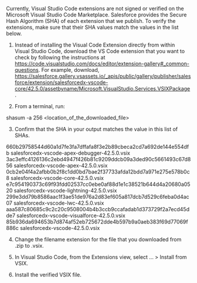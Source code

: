 Currently, Visual Studio Code extensions are not signed or verified on the
Microsoft Visual Studio Code Marketplace. Salesforce provides the Secure Hash
Algorithm (SHA) of each extension that we publish. To verify the extensions,
make sure that their SHA values match the values in the list below.

1. Instead of installing the Visual Code Extension directly from within Visual
   Studio Code, download the VS Code extension that you want to check by
   following the instructions at
   https://code.visualstudio.com/docs/editor/extension-gallery#_common-questions.
   For example, download,
   https://salesforce.gallery.vsassets.io/_apis/public/gallery/publisher/salesforce/extension/salesforcedx-vscode-core/42.5.0/assetbyname/Microsoft.VisualStudio.Services.VSIXPackage.

2. From a terminal, run:

shasum -a 256 <location_of_the_downloaded_file>

3. Confirm that the SHA in your output matches the value in this list of SHAs.

660b29758544d60a1d7fe3fa7dffafa8f3e2b89cbeca2cd7a692de144e554dfb  salesforcedx-vscode-apex-debugger-42.5.0.vsix
3ac3effc4126136c2ebd4947f426b81c9209ddcb09a3ded90c5661493c67d856  salesforcedx-vscode-apex-42.5.0.vsix
0cb2e04f4a2afbb0b2f8c1dd0bd7bae2f37733afda12bdd7a971e275e578b0c8  salesforcedx-vscode-core-42.5.0.vsix
e7c954190373c69f93fdd02537cc0ebe0af88d1e1c38521b644d4a20680a0520  salesforcedx-vscode-lightning-42.5.0.vsix
299e3dd79b8586aac1f3ae51de976a2d83ef605a817dcb7d529c6feba0d4ac07  salesforcedx-vscode-lwc-42.5.0.vsix
aaa587c80685c9c2c20c9508004b4b3ccb9ccafadab1d373729f2a7ecd45dde7  salesforcedx-vscode-visualforce-42.5.0.vsix
85b936da694653b7d874af52eb725672dde4b597b9a0aeb383f69d77069f886c  salesforcedx-vscode-42.5.0.vsix


4. Change the filename extension for the file that you downloaded from .zip to
.vsix.

5. In Visual Studio Code, from the Extensions view, select ... > Install from
VSIX.

6. Install the verified VSIX file.
